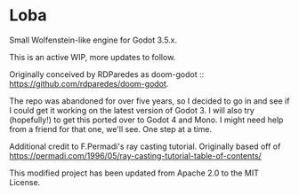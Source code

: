 # Loba
Small Wolfenstein-like engine for Godot 3.5.x.

This is an active WIP, more updates to follow.


Originally conceived by RDParedes as doom-godot :: https://github.com/rdparedes/doom-godot.

The repo was abandoned for over five years, so I decided to go in and see if I could get it working on the latest version of Godot 3. I will also try (hopefully!) to get this ported over to Godot 4 and Mono. I might need help from a friend for that one, we'll see. One step at a time. 

Additional credit to F.Permadi's ray casting tutorial. Originally based off of https://permadi.com/1996/05/ray-casting-tutorial-table-of-contents/

This modified project has been updated from Apache 2.0 to the MIT License.
